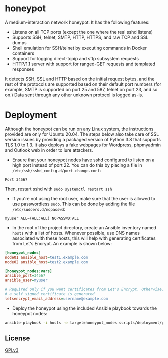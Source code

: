 # honeypot

A medium-interaction network honeypot. It has the following features:

* Listens on all TCP ports (except the one where the real sshd listens)
* Supports SSH, telnet, SMTP, HTTP, HTTPS, and raw TCP and SSL dumps
* Shell emulation for SSH/telnet by executing commands in Docker containers
* Support for logging direct-tcpip and sftp subsystem requests
* HTTP/1.1 server with support for ranged-GET requests and templated responses

It detects SSH, SSL and HTTP based on the initial request bytes, and the rest
of the protocols are supported based on their default port numbers (for
example, SMTP is supported on port 25 and 587, telnet on port 23, and so on.)
Data sent through any other unknown protocol is logged as-is.

# Deployment

Although the honeypot can be run on any Linux system, the instructions
provided are only for Ubuntu 20.04. The steps below also take care of SSL
version issues by providing a packaged version of Python 3.8 that supports TLS
1.0 to 1.3. It also deploys a fake webpages for Wordpress, phpmyadmin and
Outlook web in order to lure attackers.

* Ensure that your honeypot nodes have sshd configured to listen on a high
port instead of port 22. You can do this by placing a file in
`/etc/ssh/sshd_config.d/port-change.conf`:

```
Port 34567
```

Then, restart sshd with `sudo systemctl restart ssh`

* If you're not using the root user, make sure that the user is allowed to
use passwordless `sudo`. This can be done by adding the file
`/etc/sudoers.d/nopasswd`:

```
myuser ALL=(ALL:ALL) NOPASSWD:ALL
```

* In the root of the project directory, create an Ansible inventory named
`hosts` with a list of hosts. Whenever possible, use DNS names associated
with these hosts, this will help with generating certificates from Let's
Encrypt. An example is shown below:

```ini
[honeypot_nodes]
node01 ansible_host=test1.example.com
node02 ansible_host=test2.example.com

[honeypot_nodes:vars]
ansible_port=34567
ansible_user=myuser

# Required only if you want certificates from Let's Encrypt. Otherwise,
# a self signed certificate is generated
letsencrypt_email_address=username@example.com
```

* Deploy the honeypot using the included Ansible playbook towards the
honeypot nodes:

```bash
ansible-playbook -i hosts -e target=honeypot_nodes scripts/deployment/playbook.yaml
```

## License

[GPLv3](https://opensource.org/licenses/gpl-3.0.html)

